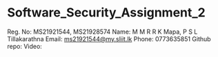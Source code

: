 # Software_Security_Assignment_2

Reg. No: MS21921544, MS21928574
Name: M M R R K Mapa, P S L Tillakarathna
Email: ms21921544@my.sliit.lk 
Phone: 0773635851
Github repo: 
Video: 
